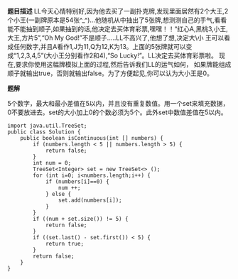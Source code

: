 **题目描述**
LL今天心情特别好,因为他去买了一副扑克牌,发现里面居然有2个大王,2个小王(一副牌原本是54张^_^)...他随机从中抽出了5张牌,想测测自己的手气,看看能不能抽到顺子,如果抽到的话,他决定去买体育彩票,嘿嘿！！“红心A,黑桃3,小王,大王,方片5”,“Oh My God!”不是顺子.....LL不高兴了,他想了想,决定大\小 王可以看成任何数字,并且A看作1,J为11,Q为12,K为13。上面的5张牌就可以变成“1,2,3,4,5”(大小王分别看作2和4),“So Lucky!”。LL决定去买体育彩票啦。 现在,要求你使用这幅牌模拟上面的过程,然后告诉我们LL的运气如何， 如果牌能组成顺子就输出true，否则就输出false。为了方便起见,你可以认为大小王是0。

**题解**

5个数字，最大和最小差值在5以内，并且没有重复数值。用一个set来填充数据，0不要放进去。set的大小加上0的个数必须为5个。此外set中数值差值在5以内。

```
import java.util.TreeSet;
public class Solution {
    public boolean isContinuous(int [] numbers) {
        if (numbers.length < 5 || numbers.length > 5) {
            return false;
        }
        int num = 0;
        TreeSet<Integer> set = new TreeSet<> ();
        for (int i=0; i<numbers.length;i++) {
            if (numbers[i]==0) {
                num ++;
            } else {
                set.add(numbers[i]);
            }
        }
        if ((num + set.size()) != 5) {
            return false;
        }
        if ((set.last() - set.first()) < 5) {
            return true;
        }
        return false;
    }
}
```